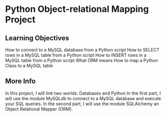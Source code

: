 # Python Object-relational Mapping Project
## Learning Objectives
How to connect to a MySQL database from a Python script
How to SELECT rows in a MySQL table from a Python script
How to INSERT rows in a MySQL table from a Python script
What ORM means
How to map a Python Class to a MySQL table
## More Info
In this project, I will link two worlds: Databases and Python
In the first part, I will use the module MySQLdb to connect to a MySQL database and execute your SQL queries.
In the second part, I will use the module SQLAlchemy an Object Relational Mapper (ORM).
